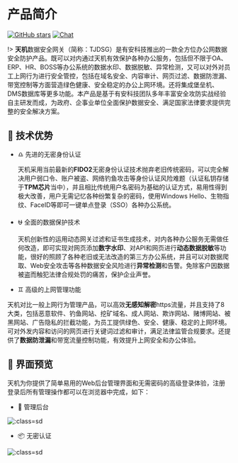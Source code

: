 # 产品简介

[![GitHub stars](https://img.shields.io/github/stars/Safe3/tianji.svg?label=关注&nbsp;天机&style=for-the-badge)](https://github.com/Safe3/tianji)
[![Chat](https://img.shields.io/badge/Discuss-加入讨论组-7289da.svg?style=for-the-badge)](https://github.com/Safe3/tianji/discussions)

!> **天机**数据安全网关（简称：TJDSG）是有安科技推出的一款全方位办公网数据安全防护产品。既可以对内通过天机有效保护各种办公服务，包括但不限于OA、ERP、HR、BOSS等办公系统的数据水印、数据脱敏、异常检测，又可以对外对员工上网行为进行安全管控，包括在域名安全、内容审计、网页过滤、数据防泄漏、带宽控制等方面营造绿色健康、安全稳定的办公上网环境。还将集成堡垒机、DMS数据库等更多功能。本产品是基于有安科技团队多年丰富安全攻防实战经验自主研发而成，为政府、企事业单位全面保护数据安全、满足国家法律要求提供完整的安全解决方案。


## :dart: 技术优势 <!-- {docsify-ignore} -->
- :libra: 先进的无密身份认证

  天机采用当前最新的**FIDO2**无密身份认证技术抛弃老旧传统密码，可以完全解决用户弱口令、账户被盗、网络钓鱼攻击等身份认证风险难题（认证私钥存储于**TPM芯片**当中），并且相比传统用户名密码为基础的认证方式，易用性得到极大改善，用户无需记忆各种纷繁复杂的密码，使用Windows Hello、生物指纹、FaceID等即可一键单点登录（SSO）各种办公系统。
  
- :ophiuchus: 全面的数据保护技术

  天机创新性的运用动态网关过滤和证书生成技术，对内各种办公服务无需做任何改造，即可实现对网页添加**数字水印**、对API和网页进行**动态数据脱敏**等功能，很好的照顾了各种老旧或无法改造的第三方办公系统，并且可以对数据爬取、Web安全攻击等各种数据安全风险进行**异常检测**和告警。免除客户因数据被盗而触犯法律合规处罚的痛苦，保护企业声誉。
  
-  :gemini: 高级的上网管理功能

  天机对比一般上网行为管理产品，可以高效**无感知解密**https流量，并且支持了8大类，包括恶意软件、钓鱼网站、挖矿域名、成人网站、欺诈网站、赌博网站、被黑网站、广告隐私的拦截功能，为员工提供绿色、安全、健康、稳定的上网环境。可对外发内容和访问的网页进行关键词过滤和审计，满足法律监管合规要求。还提供了**数据防泄漏**和带宽流量控制功能，有效提升上网安全和办公体验。
  
  

##  :art: 界面预览 <!-- {docsify-ignore} -->

天机为你提供了简单易用的Web后台管理界面和无需密码的高级登录体验，注册登录后所有管理操作都可以在浏览器中完成，如下：

- :oden: 管理后台

![](https://tianji.uusec.com/_media/admin.png  ':class=sd')

- :package: 无密认证

![](https://tianji.uusec.com/_media/sso.png  ':class=sd')



